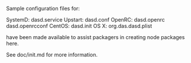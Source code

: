 Sample configuration files for:

SystemD: dasd.service
Upstart: dasd.conf
OpenRC:  dasd.openrc
         dasd.openrcconf
CentOS:  dasd.init
OS X:    org.das.dasd.plist

have been made available to assist packagers in creating node packages here.

See doc/init.md for more information.
